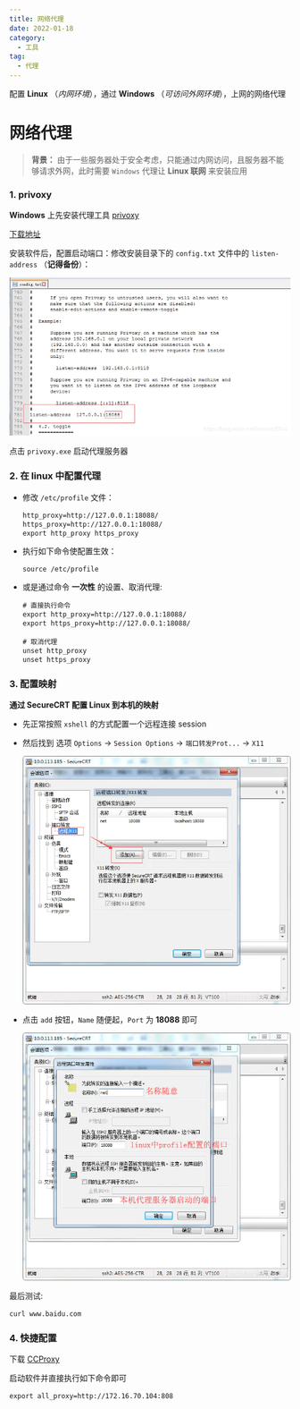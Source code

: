 ```yaml
---
title: 网络代理
date: 2022-01-18
category:
  - 工具
tag:
  - 代理
---
```


配置 **Linux** （*内网环境*），通过 **Windows** （*可访问外网环境*），上网的网络代理

<!-- more -->

# 网络代理

> **背景：** 由于一些服务器处于安全考虑，只能通过内网访问，且服务器不能够请求外网，此时需要 `Windows` 代理让 **Linux 联网** 来安装应用

### 1. privoxy

**Windows** 上先安装代理工具 [privoxy](https://www.jianshu.com/p/42a90cf33095)

[下载地址](http://www.privoxy.org/)

安装软件后，配置启动端口：修改安装目录下的 `config.txt` 文件中的 `listen-address` （**记得备份**）：

<img src="./img/privoxy配置项.jpg">
<br/>

点击 `privoxy.exe` 启动代理服务器

### 2. 在 linux 中配置代理

- 修改 `/etc/profile` 文件：

  ```shell
  http_proxy=http://127.0.0.1:18088/
  https_proxy=http://127.0.0.1:18088/
  export http_proxy https_proxy
  ```

- 执行如下命令使配置生效：

  ```shell
  source /etc/profile
  ```

- 或是通过命令 **一次性** 的设置、取消代理:

  ```shell
  # 直接执行命令
  export http_proxy=http://127.0.0.1:18088/
  export https_proxy=http://127.0.0.1:18088/
  
  # 取消代理
  unset http_proxy
  unset https_proxy
  ```

### 3. 配置映射

**通过 SecureCRT 配置 Linux 到本机的映射**

- 先正常按照 `xshell` 的方式配置一个远程连接 session

- 然后找到 选项 `Options` -> `Session Options` -> `端口转发Prot...` -> `X11`

    <img src="./img/secureCRT配置1.jpg">

- 点击 `add` 按钮，`Name` 随便起，`Port` 为 **18088** 即可

    <img src="./img/secureCRT配置2.jpg">

最后测试:

```shell
curl www.baidu.com
```

### 4. 快捷配置

下载 [CCProxy](https://www.youngzsoft.net/ccproxy/)

启动软件并直接执行如下命令即可

```shell
export all_proxy=http://172.16.70.104:808
```

